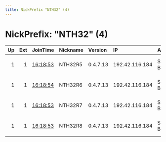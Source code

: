 ```yaml
---
title: NickPrefix "NTH32" (4)
---
```


# NickPrefix: "NTH32" (4)

|   Up |   Ext | JoinTime                                                                                              | Nickname   | Version   | IP             | AS        | CC   |   ORp |   Dirp | OS   | Contact                            |   eFamMembers |
|-----:|------:|:------------------------------------------------------------------------------------------------------|:-----------|:----------|:---------------|:----------|:-----|------:|-------:|:-----|:-----------------------------------|--------------:|
|    1 |     1 | [16:18:53](https://nusenu.github.io/OrNetStats/w/relay/EE9AECFB05414EC06BC5F81CD7E7FC2CC774D960.html) | NTH32R5    | 0.4.7.13  | 192.42.116.184 | SURF B.V. | nl   |  9004 |      0 | BSD  | email:mail nothingtohide.nl url:no |           258 |
|    1 |     1 | [16:18:54](https://nusenu.github.io/OrNetStats/w/relay/C6AA05B1D6D2ADFD95C141A0243877D045B0BE0D.html) | NTH32R6    | 0.4.7.13  | 192.42.116.184 | SURF B.V. | nl   |  9005 |      0 | BSD  | email:mail nothingtohide.nl url:no |           258 |
|    1 |     1 | [16:18:53](https://nusenu.github.io/OrNetStats/w/relay/4EF90C045937B75E9C659E0B4BD289226ACE0941.html) | NTH32R7    | 0.4.7.13  | 192.42.116.184 | SURF B.V. | nl   |  9006 |      0 | BSD  | email:mail nothingtohide.nl url:no |           258 |
|    1 |     1 | [16:18:53](https://nusenu.github.io/OrNetStats/w/relay/5BECFA734A7333BE2B73BF3291C827887CCAE028.html) | NTH32R8    | 0.4.7.13  | 192.42.116.184 | SURF B.V. | nl   |  9007 |      0 | BSD  | email:mail nothingtohide.nl url:no |           258 |
